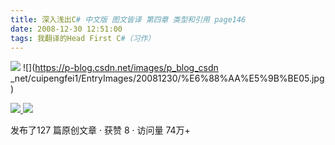 ```yaml
---
title: 深入浅出C# 中文版 图文皆译 第四章 类型和引用 page146
date: 2008-12-30 12:51:00
tags: 我翻译的Head First C#（习作）
---
```

![](https://p-blog.csdn.net/images/p_blog_csdn_net/cuipengfei1/EntryImages/20081230/%E6%88%AA%E5%9B%BE04.jpg) ![](https://p-blog.csdn.net/images/p_blog_csdn
_net/cuipengfei1/EntryImages/20081230/%E6%88%AA%E5%9B%BE05.jpg)



[ ![](https://profile.csdnimg.cn/5/2/5/3_cuipengfei1)
![](https://g.csdnimg.cn/static/user-reg-year/1x/11.png)
](https://blog.csdn.net/cuipengfei1)



发布了127 篇原创文章  ·  获赞 8  ·  访问量 74万+

